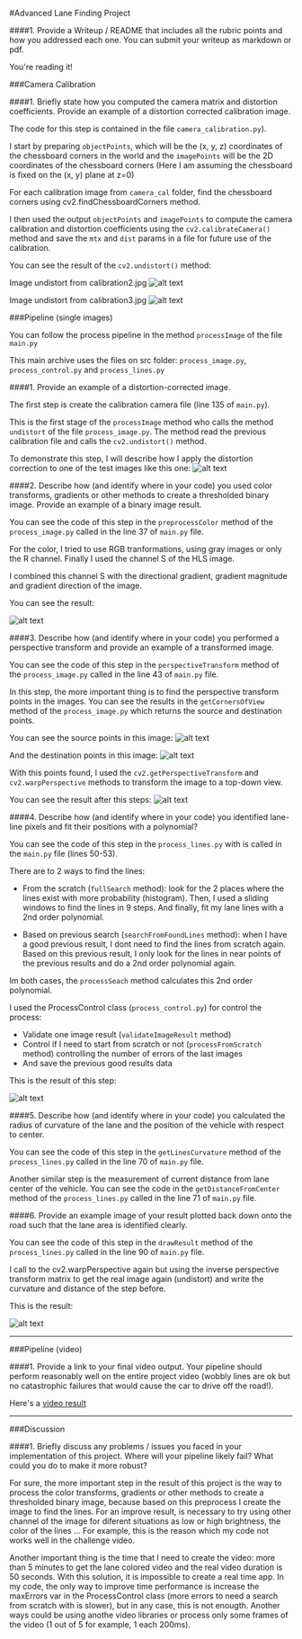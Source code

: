 #Advanced Lane Finding Project

[//]: # (Image References)

[image1]: ./writeup_images/result-calibration2.jpg "Undistorted 1"
[image2]: ./writeup_images/result-calibration3.jpg "Undistorted 2"
[image3]: ./writeup_images/undistorttest3.jpg "Undistort test3"
[image4]: ./writeup_images/preprocesstest3.jpg "Preprocess test3"
[image5]: ./writeup_images/laneLinestest3.jpg "lane Lines test3"
[image6]: ./writeup_images/laneLinesTransformedtest3.jpg "lane Lines Transformed test3"
[image7]: ./writeup_images/transformedtest3.jpg "transformed test3"
[image8]: ./writeup_images/linestest3.jpg "lines test3"
[image9]: ./writeup_images/resulttest3.jpg "result test3"

[video1]: ./writeup_images/project_video_result.mp4 "Video"


####1. Provide a Writeup / README that includes all the rubric points and how you addressed each one.  You can submit your writeup as markdown or pdf.  

You're reading it!

###Camera Calibration

####1. Briefly state how you computed the camera matrix and distortion coefficients. Provide an example of a distortion corrected calibration image.

The code for this step is contained in the file `camera_calibration.py`).  

I start by preparing `objectPoints`, which will be the (x, y, z) coordinates of the chessboard corners in the world and the `imagePoints` will be the 2D coordinates of the chessboard corners (Here I am assuming the chessboard is fixed on the (x, y) plane at z=0)

For each calibration image from `camera_cal` folder, find the chessboard corners using cv2.findChessboardCorners method. 

I then used the output `objectPoints` and `imagePoints` to compute the camera calibration and distortion coefficients using the `cv2.calibrateCamera()` method and save the `mtx` and `dist` params in a file for future use of the calibration.

You can see the result of the `cv2.undistort()` method: 

Image undistort from calibration2.jpg
![alt text][image1] 

Image undistort from calibration3.jpg
![alt text][image2]

###Pipeline (single images)

You can follow the process pipeline in the method `processImage` of the file `main.py`

This main archive uses the files on src folder: `process_image.py`, `process_control.py` and `process_lines.py`

####1. Provide an example of a distortion-corrected image.

The first step is create the calibration camera file (line 135 of `main.py`).

This is the first stage of the `processImage` method who calls the method `undistort` of the file `process_image.py`. The method read the previous calibration file and calls the `cv2.undistort()` method.

To demonstrate this step, I will describe how I apply the distortion correction to one of the test images like this one:
![alt text][image3]

####2. Describe how (and identify where in your code) you used color transforms, gradients or other methods to create a thresholded binary image.  Provide an example of a binary image result.

You can see the code of this step in the `preprocessColor` method of the `process_image.py` called in the line 37 of `main.py` file.

For the color, I tried to use RGB tranformations, using gray images or only the R channel. Finally I used the channel S of the HLS image.

I combined this channel S with the directional gradient, gradient magnitude and gradient direction of the image.

You can see the result:

![alt text][image4]

####3. Describe how (and identify where in your code) you performed a perspective transform and provide an example of a transformed image.

You can see the code of this step in the `perspectiveTransform` method of the `process_image.py` called in the line 43 of `main.py` file.

In this step, the more important thing is to find the perspective transform points in the images. You can see the results in the `getCornersOfView` method of the `process_image.py` which returns the source and destination points.

You can see the source points in this image:
![alt text][image5]

And the destination points in this image:
![alt text][image6]

With this points found, I used the `cv2.getPerspectiveTransform` and `cv2.warpPerspective` methods to transform the image to a top-down view. 

You can see the result after this steps:
![alt text][image7]


####4. Describe how (and identify where in your code) you identified lane-line pixels and fit their positions with a polynomial?

You can see the code of this step in the `process_lines.py` with is called in the `main.py` file (lines 50-53).

There are to 2 ways to find the lines:

- From the scratch (`fullSearch` method): look for the 2 places where the lines exist with more probability (histogram). Then, I used a sliding windows to find the lines in 9 steps. And finally, fit my lane lines with a 2nd order polynomial.

- Based on previous search (`searchFromFoundLines` method): when I have a good previous result, I dont need to find the lines from scratch again. Based on this previous result, I only look for the lines in near points of the previous results and do a 2nd order polynomial again.

Im both cases, the `processSeach` method calculates this 2nd order polynomial.

I used the ProcessControl class (`process_control.py`) for control the process:

- Validate one image result (`validateImageResult` method)
- Control if I need to start from scratch or not (`processFromScratch` method) controlling the number of errors of the last images
- And save the previous good results data


This is the result of this step:

![alt text][image8]

####5. Describe how (and identify where in your code) you calculated the radius of curvature of the lane and the position of the vehicle with respect to center.

You can see the code of this step in the `getLinesCurvature` method of the `process_lines.py` called in the line 70 of `main.py` file.

Another similar step is the measurement of current distance from lane center of the vehicle. You can see the code in the `getDistanceFromCenter` method of the `process_lines.py` called in the line 71 of `main.py` file.

####6. Provide an example image of your result plotted back down onto the road such that the lane area is identified clearly.

You can see the code of this step in the `drawResult` method of the `process_lines.py` called in the line 90 of `main.py` file.

I call to the cv2.warpPerspective again but using the inverse perspective transform matrix to get the real image again (undistort) and write the curvature and distance of the step before.

This is the result: 

![alt text][image9]

---

###Pipeline (video)

####1. Provide a link to your final video output.  Your pipeline should perform reasonably well on the entire project video (wobbly lines are ok but no catastrophic failures that would cause the car to drive off the road!).

Here's a [video result][video1]

---

###Discussion

####1. Briefly discuss any problems / issues you faced in your implementation of this project.  Where will your pipeline likely fail?  What could you do to make it more robust?

For sure, the more important step in the result of this project is the way to process the color transforms, gradients or other methods to create a thresholded binary image, because based on this preprocess I create the image to find the lines. For an improve result, is necessary to try using other channel of the image for diferent situations as low or high brightness, the color of the lines ... For example, this is the reason which my code not works well in the challenge video.

Another important thing is the time that I need to create the video: more than 5 minutes to get the lane colored video and the real video duration is 50 seconds. With this solution, it is impossible to create a real time app. In my code, the only way to improve time performance is increase the maxErrors var in the ProcessControl class (more errors to need a search from scratch with is slower), but in any case, this is not enougth. Another ways could be using anothe video libraries or process only some frames of the video (1 out of 5 for example, 1 each 200ms).
